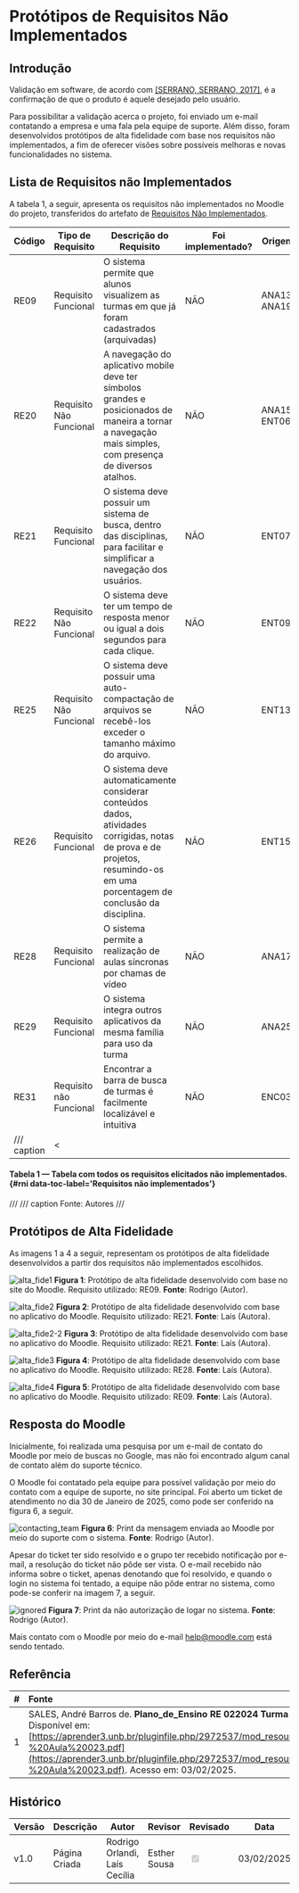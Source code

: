 # Protótipos de Requisitos Não Implementados

## Introdução

Validação em software, de acordo com [[SERRANO, SERRANO, 2017]](https://aprender3.unb.br/pluginfile.php/2972537/mod_resource/content/2/Requisitos%20-%20Aula%20023.pdf), é a confirmação de que o produto é aquele desejado pelo usuário.  

Para possibilitar a validação acerca o projeto, foi enviado um e-mail contatando a empresa e uma fala pela equipe de suporte. Além disso, foram desenvolvidos protótipos de alta fidelidade com base nos requisitos não implementados, a fim de oferecer visões sobre possíveis melhoras e novas funcionalidades no sistema.

## Lista de Requisitos não Implementados

A tabela 1, a seguir, apresenta os requisitos não implementados no Moodle do projeto, transferidos do artefato de [Requisitos Não Implementados](https://requisitos-de-software.github.io/2024.2-Moodle/Entregas/03%20-%20Modelagem/areq_nao_imp/#requisitos).

| Código  | Tipo de Requisito          | Descrição do Requisito  |  Foi implementado?  | Origem |
|---------|----------------------------|-------------------------|---------------------|--------|
| RE09    |  Requisito Funcional       |  O sistema permite que alunos visualizem as turmas em que já foram cadastrados (arquivadas) | NÃO | ANA13, ANA19 |
| RE20    |  Requisito Não Funcional   |  A navegação do aplicativo mobile deve ter símbolos grandes e posicionados de maneira a tornar a navegação mais simples, com presença de diversos atalhos. | NÃO | ANA15, ENT06 |
| RE21    |  Requisito Funcional       |  O sistema deve possuir um sistema de busca, dentro das disciplinas, para facilitar e simplificar a navegação dos usuários.| NÃO | ENT07 |
| RE22    |  Requisito Não Funcional   |  O sistema deve ter um tempo de resposta menor ou igual a dois segundos para cada clique. | NÃO | ENT09 |
| RE25    |  Requisito Não Funcional   |  O sistema deve possuir uma auto-compactação de arquivos se recebê-los exceder o tamanho máximo do arquivo.| NÃO | ENT13 |
| RE26    |  Requisito Funcional       |  O sistema deve automaticamente considerar conteúdos dados, atividades corrigidas, notas de prova e de projetos, resumindo-os em uma porcentagem de conclusão da disciplina.| NÃO |ENT15 |
| RE28    |  Requisito Funcional       |  O sistema permite a realização de aulas síncronas por chamas de vídeo | NÃO | ANA17 |
| RE29    |  Requisito Funcional       |  O sistema integra outros aplicativos da mesma família para uso da turma | NÃO | ANA25 |
| RE31    |  Requisito não Funcional   | Encontrar a barra de busca de turmas é facilmente localizável e intuitiva | NÃO | ENC03 |
/// caption | <
#### Tabela 1 — Tabela com todos os requisitos elicitados não implementados. {#rni data-toc-label='Requisitos não implementados'}
///
/// caption
Fonte: Autores
///

## Protótipos de Alta Fidelidade

As imagens 1 a 4 a seguir, representam os protótipos de alta fidelidade desenvolvidos a partir dos requisitos não implementados escolhidos. 

![alta_fide1](../../../img/alta_fide1.png) 
 **Figura 1**: Protótipo de alta fidelidade desenvolvido com base no site do Moodle. Requisito utilizado: RE09. **Fonte**: Rodrigo (Autor). 

![alta_fide2](../../../img/alta_fide2.jpeg) 
 **Figura 2**: Protótipo de alta fidelidade desenvolvido com base no aplicativo do Moodle. Requisito utilizado: RE21. **Fonte**: Laís (Autora). 

 ![alta_fide2-2](../../../img/alta_fide_2_2.jpeg) 
 **Figura 3**: Protótipo de alta fidelidade desenvolvido com base no aplicativo do Moodle. Requisito utilizado: RE21. **Fonte**: Laís (Autora). 

 ![alta_fide3](../../../img/alta_fide3.jpeg) 
 **Figura 4**: Protótipo de alta fidelidade desenvolvido com base no aplicativo do Moodle. Requisito utilizado: RE28. **Fonte**: Laís (Autora). 

 ![alta_fide4](../../../img/alta_fide4.jpeg) 
 **Figura 5**: Protótipo de alta fidelidade desenvolvido com base no aplicativo do Moodle. Requisito utilizado: RE09. **Fonte**: Laís (Autora). 

## Resposta do Moodle

Inicialmente, foi realizada uma pesquisa por um e-mail de contato do Moodle por meio de buscas no Google, mas não foi encontrado algum canal de contato além do suporte técnico.

O Moodle foi contatado pela equipe para possível validação por meio do contato com a equipe de suporte, no site principal. Foi aberto um ticket de atendimento no dia 30 de Janeiro de 2025, como pode ser conferido na figura 6, a seguir.

![contacting_team](../../../img/contacting_team.png) 
**Figura 6**: Print da mensagem enviada ao Moodle por meio do suporte com o sistema. **Fonte**: Rodrigo (Autor). 

Apesar do ticket ter sido resolvido e o grupo ter recebido notificação por e-mail, a resolução do ticket não pôde ser vista. O e-mail recebido não informa sobre o ticket, apenas denotando que foi resolvido, e quando o login no sistema foi tentado, a equipe não pôde entrar no sistema, como pode-se conferir na imagem 7, a seguir.

![ignored](../../../img/ignored.png) 
**Figura 7**: Print da não autorização de logar no sistema. **Fonte**: Rodrigo (Autor). 

Mais contato com o Moodle por meio do e-mail [help@moodle.com](help@moodle.com) está sendo tentado.

## Referência

| # | Fonte|
|---|:------|
| 1 | SALES, André Barros de. **Plano_de_Ensino RE 022024 Turma 02 v1**. UnB Gama (FCTE). Disponível em: [https://aprender3.unb.br/pluginfile.php/2972537/mod_resource/content/2/Requisitos%20-%20Aula%20023.pdf](https://aprender3.unb.br/pluginfile.php/2972537/mod_resource/content/2/Requisitos%20-%20Aula%20023.pdf). Acesso em: 03/02/2025. |


## Histórico

| Versão | Descrição                  | Autor                           | Revisor                  |                 Revisado          | Data       |
|--------|----------------------------|---------------------------------|--------------------------|-----------------------------------|------------|
| v1.0   | Página Criada              | Rodrigo Orlandi, Laís Cecília   | Esther Sousa    | <input type="checkbox" onclick="return false;" disabled checked/> | 03/02/2025 |